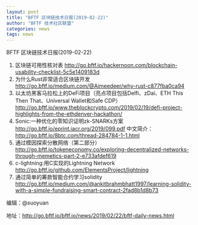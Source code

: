 ```yaml
---
layout: post
title: "BFTF 区块链技术日报(2019-02-22)"
author: "BFTF 技术社区联盟"
categories: news
tags: news
---
```


BFTF 区块链技术日报(2019-02-22)

1. 区块链可用性核对表 <http://go.bftf.io/hackernoon.com/blockchain-usability-checklist-5c5e1409183d>
2. 为什么Rust非常适合区块链开发 <http://go.bftf.io/medium.com/@Aimeedeer/why-rust-c877fba0ca94>
3. 以太坊黑客马拉松上的DeFi项目（亮点项目包括Delfi、zDai、ETH This Then That、Universal Wallet和Safe CDP） <http://go.bftf.io/www.theblockcrypto.com/2019/02/19/defi-project-highlights-from-the-ethdenver-hackathon/>
4. Sonic:一种优化的零知识证明zk-SNARKs方案 <http://go.bftf.io/eprint.iacr.org/2019/099.pdf> 中文简介： <http://go.bftf.io/8btc.com/thread-284784-1-1.html>
5. 通过模因探索分散网络（第二部分） <http://go.bftf.io/tokeneconomy.co/exploring-decentralized-networks-through-memetics-part-2-e733afdef619>
6. c-lightning:用C实现的Lightning Network <http://go.bftf.io/github.com/ElementsProject/lightning>
7. 通过简单的筹款智能合约学习solidity <http://go.bftf.io/medium.com/@ankitbrahmbhatt1997/learning-solidity-with-a-simple-fundraising-smart-contract-2fad8b1d8b73>


编辑：@suoyuan

地址：http://go.bftf.io/bftf.io/news/2019/02/22/bftf-daily-news.html
